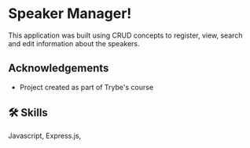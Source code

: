 
# Speaker Manager!

This application was built using CRUD concepts to register, view, search and edit information about the speakers.

## Acknowledgements

 - Project created as part of Trybe's course 
## 🛠 Skills
Javascript, Express.js, 

